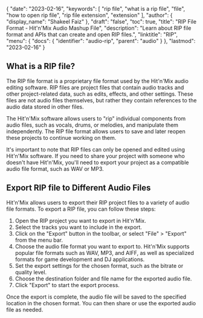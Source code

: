 {
  "date": "2023-02-16",
  "keywords": [
    "rip file",
    "what is a rip file",
    "file",
    "how to open rip file",
    "rip file extension",
    "extension"
  ],
  "author": {
    "display_name": "Shakeel Faiz"
  },
  "draft": "false",
  "toc": true,
  "title": "RIP File Format - Hit'n'Mix Audio Mashup File",
  "description": "Learn about RIP file format and APIs that can create and open RIP files.",
  "linktitle": "RIP",
  "menu": {
    "docs": {
      "identifier": "audio-rip",
      "parent": "audio"
    }
  },
  "lastmod": "2023-02-16"
}

## What is a RIP file?

The RIP file format is a proprietary file format used by the Hit'n'Mix audio editing software. RIP files are project files that contain audio tracks and other project-related data, such as edits, effects, and other settings. These files are not audio files themselves, but rather they contain references to the audio data stored in other files.

The Hit'n'Mix software allows users to "rip" individual components from audio files, such as vocals, drums, or melodies, and manipulate them independently. The RIP file format allows users to save and later reopen these projects to continue working on them.

It's important to note that RIP files can only be opened and edited using Hit'n'Mix software. If you need to share your project with someone who doesn't have Hit'n'Mix, you'll need to export your project as a compatible audio file format, such as WAV or MP3.

## Export RIP file to Different Audio Files

Hit'n'Mix allows users to export their RIP project files to a variety of audio file formats. To export a RIP file, you can follow these steps:

1. Open the RIP project you want to export in Hit'n'Mix.
2. Select the tracks you want to include in the export.
3. Click on the "Export" button in the toolbar, or select "File" > "Export" from the menu bar.
4. Choose the audio file format you want to export to. Hit'n'Mix supports popular file formats such as WAV, MP3, and AIFF, as well as specialized formats for game development and DJ applications.
5. Set the export settings for the chosen format, such as the bitrate or quality level.
6. Choose the destination folder and file name for the exported audio file.
7. Click "Export" to start the export process.

Once the export is complete, the audio file will be saved to the specified location in the chosen format. You can then share or use the exported audio file as needed.


